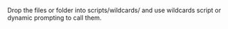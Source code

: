 Drop the files or folder into scripts/wildcards/ and use wildcards script or dynamic prompting to call them.
